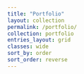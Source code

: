 ```yaml
---
title: "Portfolio"
layout: collection
permalink: /portfolio/
collection: portfolio
entries_layout: grid
classes: wide
sort_by: order
sort_order: reverse
---
```

<br><br/>